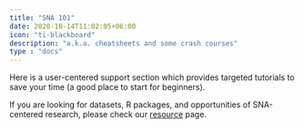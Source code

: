```yaml
---
title: "SNA 101"
date: 2020-10-14T11:02:05+06:00
icon: "ti-blackboard"
description: "a.k.a. cheatsheets and some crash courses"
type : "docs"
---
```


Here is a user-centered support section which provides targeted tutorials to save your time (a good place to start for beginners).

If you are looking for datasets, R packages, and opportunities of SNA-centered research, please check our [resource](https://snalab.netlify.app/resources/) page.
